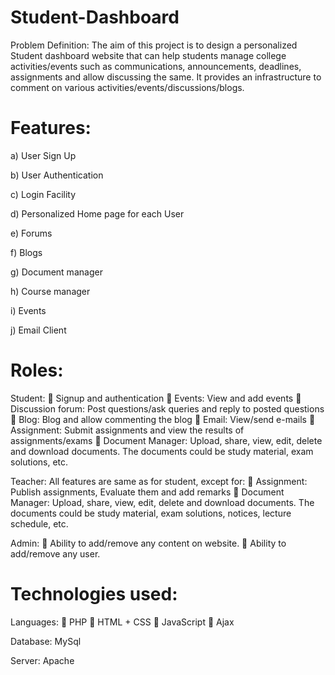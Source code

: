 # Student-Dashboard

Problem Definition:
The aim of this project is to design a personalized Student dashboard website that can help students manage college activities/events such as communications, announcements, deadlines, assignments and allow discussing the same. It provides an infrastructure to comment on various activities/events/discussions/blogs.

# Features:
a) User Sign Up

b) User Authentication

c) Login Facility

d) Personalized Home page for each User

e) Forums

f) Blogs

g) Document manager

h) Course manager

i) Events

j) Email Client


# Roles:
Student:
 Signup and authentication
 Events: View and add events
 Discussion forum: Post questions/ask queries and reply to posted questions
 Blog: Blog and allow commenting the blog
 Email: View/send e-mails
 Assignment: Submit assignments and view the results of assignments/exams
 Document Manager: Upload, share, view, edit, delete and download documents. The documents could be study material, exam solutions, etc.

Teacher: All features are same as for student, except for:
 Assignment: Publish assignments, Evaluate them and add remarks
 Document Manager: Upload, share, view, edit, delete and download documents. The documents could be study material, exam solutions, notices, lecture schedule, etc.

Admin:
 Ability to add/remove any content on website.
 Ability to add/remove any user.

# Technologies used:
Languages:
 PHP
 HTML + CSS
 JavaScript
 Ajax

Database: MySql

Server: Apache


